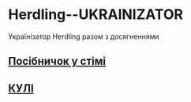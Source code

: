 # Herdling--UKRAINIZATOR
Українізатор Herdling разом з досягненнями

## <a href="https://steamcommunity.com/sharedfiles/filedetails/?id=3553602862"><b>Посібничок у стімі</b></a>

## <a href="https://kuli.com.ua/herdling"><b>КУЛІ</b></a>
